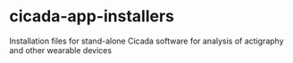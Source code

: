 # cicada-app-installers
Installation files for stand-alone Cicada software for analysis of actigraphy and other wearable devices
